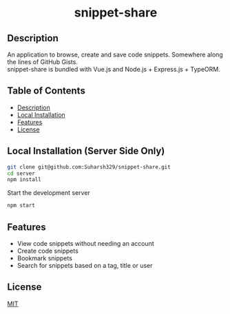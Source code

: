 <h1 align="center">snippet-share</h1>

## Description

An application to browse, create and save code snippets. Somewhere along the lines of GitHub Gists.  
snippet-share is bundled with Vue.js and Node.js + Express.js + TypeORM.

## Table of Contents

<!--ts-->
   * [Description](#description)
   * [Local Installation](#local-installation)
   * [Features](#features)
   * [License](#license)
<!--te-->

## Local Installation (Server Side Only)

```bash
git clone git@github.com:Suharsh329/snippet-share.git  
cd server  
npm install  
```
<!--
Before using the api end-points, the database must be initialized and populated.  
```bash
npm run migrations
``` 
The command will create the tables(relations) in your database with all the necessary constraints.  -->

Start the development server 
```bash
npm start
```

## Features

* View code snippets without needing an account
* Create code snippets
* Bookmark snippets
* Search for snippets based on a tag, title or user

## License

[MIT](https://github.com/Suharsh329/snippet-share/blob/master/LICENSE)